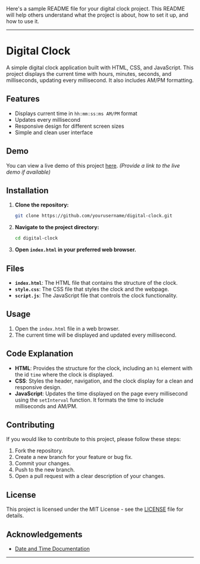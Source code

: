 Here's a sample README file for your digital clock project. This README will help others understand what the project is about, how to set it up, and how to use it.

---

# Digital Clock

A simple digital clock application built with HTML, CSS, and JavaScript. This project displays the current time with hours, minutes, seconds, and milliseconds, updating every millisecond. It also includes AM/PM formatting.

## Features

- Displays current time in `hh:mm:ss:ms AM/PM` format
- Updates every millisecond
- Responsive design for different screen sizes
- Simple and clean user interface

## Demo

You can view a live demo of this project [here](#). *(Provide a link to the live demo if available)*

## Installation

1. **Clone the repository:**

   ```bash
   git clone https://github.com/yourusername/digital-clock.git
   ```

2. **Navigate to the project directory:**

   ```bash
   cd digital-clock
   ```

3. **Open `index.html` in your preferred web browser.**

## Files

- **`index.html`**: The HTML file that contains the structure of the clock.
- **`style.css`**: The CSS file that styles the clock and the webpage.
- **`script.js`**: The JavaScript file that controls the clock functionality.

## Usage

1. Open the `index.html` file in a web browser.
2. The current time will be displayed and updated every millisecond.

## Code Explanation

- **HTML**: Provides the structure for the clock, including an `h1` element with the id `time` where the clock is displayed.
- **CSS**: Styles the header, navigation, and the clock display for a clean and responsive design.
- **JavaScript**: Updates the time displayed on the page every millisecond using the `setInterval` function. It formats the time to include milliseconds and AM/PM.

## Contributing

If you would like to contribute to this project, please follow these steps:

1. Fork the repository.
2. Create a new branch for your feature or bug fix.
3. Commit your changes.
4. Push to the new branch.
5. Open a pull request with a clear description of your changes.

## License

This project is licensed under the MIT License - see the [LICENSE](LICENSE) file for details.

## Acknowledgements

- [Date and Time Documentation](https://developer.mozilla.org/en-US/docs/Web/JavaScript/Reference/Global_Objects/Date)

---